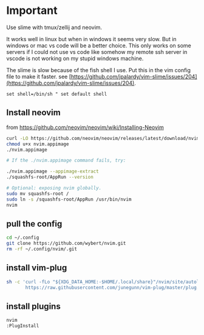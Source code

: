 # Important

Use slime with tmux/zellij and neovim.

It works well in linux but when in windows it seems very slow. But in windows or mac vs code will be a better choice. This only works on some servers if I could not use vs code like somehow my remote ssh server in vscode is not working on my stupid windows machine. 

The slime is slow because of the fish shell I use. Put this in the vim config file to make it faster. see [https://github.com/jpalardy/vim-slime/issues/204](https://github.com/jpalardy/vim-slime/issues/204).

```vim
set shell=/bin/sh " set default shell
```

## Install neovim


from https://github.com/neovim/neovim/wiki/Installing-Neovim

```bash
curl -LO https://github.com/neovim/neovim/releases/latest/download/nvim.appimage
chmod u+x nvim.appimage
./nvim.appimage

# If the ./nvim.appimage command fails, try:

./nvim.appimage --appimage-extract
./squashfs-root/AppRun --version

# Optional: exposing nvim globally.
sudo mv squashfs-root /
sudo ln -s /squashfs-root/AppRun /usr/bin/nvim
nvim

```


## pull the config

```bash
cd ~/.config
git clone https://github.com/wybert/nvim.git
rm -rf ~/.config/nvim/.git
```

## install vim-plug

```bash
sh -c 'curl -fLo "${XDG_DATA_HOME:-$HOME/.local/share}"/nvim/site/autoload/plug.vim --create-dirs \
       https://raw.githubusercontent.com/junegunn/vim-plug/master/plug.vim'
```


## install plugins

```bash
nvim
:PlugInstall
```
